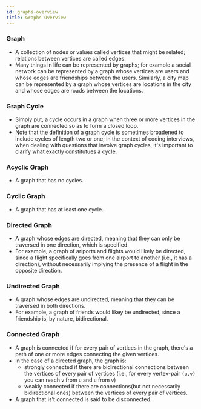 ```yaml
---
id: graphs-overview
title: Graphs Overview
---
```


### Graph
- A collection of nodes or values called vertices that might be related; relations between vertices are called edges.
- Many things in life can be represented by graphs; for example a social network can be represented by a graph whose vertices are users and whose edges are friendships between the users. Similarly, a city map can be represented by a graph whose vertices are locations in the city and whose edges are roads between the locations. 

### Graph Cycle
- Simply put, a cycle occurs in a graph when three or more vertices in the graph are connected so as to form a closed loop. 
- Note that the definition of a graph cycle is sometimes broadened to include cycles of length two or one; in the context of coding interviews, when dealing with questions that involve graph cycles, it's important to clarify what exactly constitutues a cycle.

### Acyclic Graph
- A graph that has no cycles.

### Cyclic Graph
- A graph that has at least one cycle.

### Directed Graph
- A graph whose edges are directed, meaning that they can only be traversed in one direction, which is specified.
- For example, a graph of ariports and flights would likely be directed, since a flight specifically goes from one airport to another (i.e., it has a direction), without necessarily implying the presence of a flight in the opposite direction.

### Undirected Graph
- A graph whose edges are undirected, meaning that they can be traversed in both directions.
- For example, a graph of friends would likey be undirected, since a friendship is, by nature, bidirectional.

### Connected Graph
- A graph is connected if for every pair of vertices in the graph, there's a path of one or more edges connecting the given vertices.
- In the case of a directed graph, the graph is:
    - strongly connected if there are bidirectional connections between the vertices of every pair of vertices (i.e., for every vertex-pair `(u,v)` you can reach `v` from `u` and `u` from `v`)
    - weakly connected if there are connections(but not necessarily bidirectional ones) between the vertices of every pair of vertices.
- A graph that is't connected is said to be disconnected.


